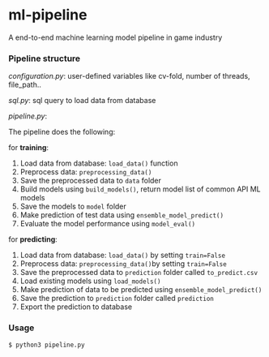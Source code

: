 # ml-pipeline
A end-to-end machine learning model pipeline in game industry

### Pipeline structure

*configuration.py*: user-defined variables like cv-fold, number of threads, file_path..

*sql.py*: sql query to load data from database

*pipeline.py*:

The pipeline does the following:

for **training**:

1. Load data from database: `load_data()` function
2. Preprocess data: `preprocessing_data()`
3. Save the preprocessed data to `data` folder
4. Build models using `build_models()`, return model list of common API ML models
5. Save the models to `model` folder
6. Make prediction of test data using `ensemble_model_predict()`
7. Evaluate the model performance using `model_eval()`

for **predicting**:

1. Load data from database: `load_data()` by setting `train=False`
2. Preprocess data: `preprocessing_data()`by setting `train=False`
3. Save the preprocessed data to `prediction` folder called `to_predict.csv`
4. Load existing models using `load_models()`
5. Make prediction of data to be predicted using `ensemble_model_predict()`
6. Save the prediction to `prediction` folder called `prediction`
7. Export the prediction to database 

### Usage

```bash
$ python3 pipeline.py
```
